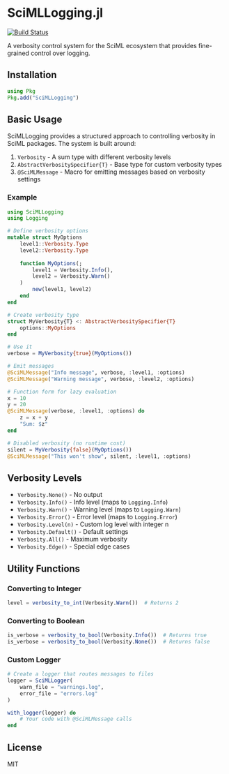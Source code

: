 # SciMLLogging.jl

[![Build Status](https://github.com/SciML/SciMLLogging.jl/actions/workflows/CI.yml/badge.svg?branch=main)](https://github.com/SciML/SciMLLogging.jl/actions/workflows/CI.yml?query=branch%3Amain)

A verbosity control system for the SciML ecosystem that provides fine-grained control over logging.

## Installation

```julia
using Pkg
Pkg.add("SciMLLogging")
```

## Basic Usage

SciMLLogging provides a structured approach to controlling verbosity in SciML packages. The system is built around:

1. `Verbosity` - A sum type with different verbosity levels
2. `AbstractVerbositySpecifier{T}` - Base type for custom verbosity types
3. `@SciMLMessage` - Macro for emitting messages based on verbosity settings

### Example

```julia
using SciMLLogging
using Logging

# Define verbosity options
mutable struct MyOptions
    level1::Verbosity.Type
    level2::Verbosity.Type
    
    function MyOptions(;
        level1 = Verbosity.Info(),
        level2 = Verbosity.Warn()
    )
        new(level1, level2)
    end
end

# Create verbosity type
struct MyVerbosity{T} <: AbstractVerbositySpecifier{T}
    options::MyOptions
end

# Use it
verbose = MyVerbosity{true}(MyOptions())

# Emit messages
@SciMLMessage("Info message", verbose, :level1, :options)
@SciMLMessage("Warning message", verbose, :level2, :options)

# Function form for lazy evaluation
x = 10
y = 20
@SciMLMessage(verbose, :level1, :options) do
    z = x + y
    "Sum: $z"
end

# Disabled verbosity (no runtime cost)
silent = MyVerbosity{false}(MyOptions())
@SciMLMessage("This won't show", silent, :level1, :options)
```

## Verbosity Levels

- `Verbosity.None()` - No output
- `Verbosity.Info()` - Info level (maps to `Logging.Info`)
- `Verbosity.Warn()` - Warning level (maps to `Logging.Warn`)
- `Verbosity.Error()` - Error level (maps to `Logging.Error`)
- `Verbosity.Level(n)` - Custom log level with integer n
- `Verbosity.Default()` - Default settings
- `Verbosity.All()` - Maximum verbosity
- `Verbosity.Edge()` - Special edge cases

## Utility Functions

### Converting to Integer

```julia
level = verbosity_to_int(Verbosity.Warn())  # Returns 2
```

### Converting to Boolean

```julia
is_verbose = verbosity_to_bool(Verbosity.Info())  # Returns true
is_verbose = verbosity_to_bool(Verbosity.None())  # Returns false
```

### Custom Logger

```julia
# Create a logger that routes messages to files
logger = SciMLLogger(
    warn_file = "warnings.log",
    error_file = "errors.log"
)

with_logger(logger) do
    # Your code with @SciMLMessage calls
end
```

## License

MIT